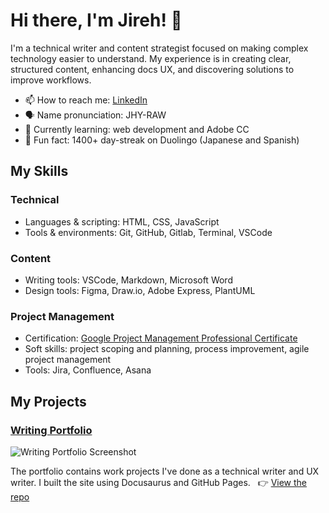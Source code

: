 # Hi there, I'm Jireh! 👋

I'm a technical writer and content strategist focused on making complex technology easier to understand. My experience is in creating clear, structured content, enhancing docs UX, and discovering solutions to improve workflows.

- 📫 How to reach me: [LinkedIn](https://www.linkedin.com/in/jirehkang/)
- 🗣️ Name pronunciation: JHY-RAW 
- 🌱 Currently learning: web development and Adobe CC
- 🦉 Fun fact: 1400+ day-streak on Duolingo (Japanese and Spanish) 

## My Skills

### Technical 

- Languages & scripting: HTML, CSS, JavaScript
- Tools & environments: Git, GitHub, Gitlab, Terminal, VSCode

### Content

- Writing tools: VSCode, Markdown, Microsoft Word
- Design tools: Figma, Draw.io, Adobe Express, PlantUML

### Project Management

- Certification: [Google Project Management Professional Certificate](https://www.credly.com/badges/6a9d576c-43dd-4573-a667-4fd4b3bb01d9/linked_in_profile)
- Soft skills: project scoping and planning, process improvement, agile project management
- Tools: Jira, Confluence, Asana

## My Projects 

### [Writing Portfolio](https://jirehkang.github.io/portfolio/)

![Writing Portfolio Screenshot](portfolio-screenshot.png)

The portfolio contains work projects I've done as a technical writer and UX writer. I built the site using Docusaurus and GitHub Pages. &nbsp; 👉 [View the repo](https://github.com/jirehkang/portfolio)
